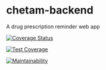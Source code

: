# chetam-backend
A drug prescription reminder web app


[![Coverage Status](https://coveralls.io/repos/github/ugwumadu116/chetam-backend/badge.svg?branch=master)](https://coveralls.io/github/ugwumadu116/chetam-backend?branch=master)

[![Test Coverage](https://api.codeclimate.com/v1/badges/0b216d5bcaca9839206c/test_coverage)](https://codeclimate.com/github/ugwumadu116/chetam-backend/test_coverage)

[![Maintainability](https://api.codeclimate.com/v1/badges/0b216d5bcaca9839206c/maintainability)](https://codeclimate.com/github/ugwumadu116/chetam-backend/maintainability)
